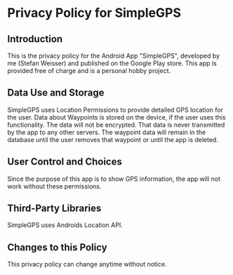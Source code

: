 # Privacy Policy for SimpleGPS

## Introduction

This is the privacy policy for the Android App "SimpleGPS", developed by me (Stefan Weisser) and published on the Google Play store.
This app is provided free of charge and is a personal hobby project.

## Data Use and Storage

SimpleGPS uses Location Permissions to provide detailed GPS location for the user.
Data about Waypoints is stored on the device, if the user uses this functionality. The data will not be encrypted.
That data is never transmitted by the app to any other servers.
The waypoint data will remain in the database until the user removes that waypoint or until the app is deleted.

## User Control and Choices

Since the purpose of this app is to show GPS information, the app will not work without these permissions.

## Third-Party Libraries

SimpleGPS uses Androids Location API.

## Changes to this Policy

This privacy policy can change anytime without notice.
